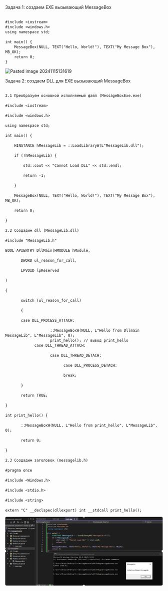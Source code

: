 Задача 1: создаем EXE вызывающий MessageBox
```

#include <iostream>  
#include <windows.h>  
using namespace std;

int main() {  
    MessageBox(NULL, TEXT("Hello, World!"), TEXT("My Message Box"), MB_OK);  
    return 0;  
}
```


![Pasted image 20241115131619](https://github.com/user-attachments/assets/bf135b15-1888-40b1-b820-3a2ee404311d)

Задача 2: создаем DLL для EXE вызывающий MessageBox
```

2.1 Преобразуем основной исполняемый файл (MessageBoxExe.exe)

#include <iostream>

#include <windows.h>

using namespace std;

int main() {

    HINSTANCE hMessageLib = ::LoadLibraryW(L"MessageLib.dll");

    if (!hMessageLib) {

        std::cout << "Cannot Load DLL" << std::endl;

        return -1;

    }

    MessageBox(NULL, TEXT("Hello, World!"), TEXT("My Message Box"), MB_OK);

    return 0;

}

2.2 Создадим dll (MessageLib.dll)

#include "MessageLib.h"

BOOL APIENTRY DllMain(HMODULE hModule,

       DWORD ul_reason_for_call,

       LPVOID lpReserved

)

{

       switch (ul_reason_for_call)

       {

       case DLL_PROCESS_ATTACH:

                    ::MessageBoxW(NULL, L"Hello from Dllmain MessageLib", L"MessageLib", 0);
					print_hello(); // вывод print_hello
             case DLL_THREAD_ATTACH:

                    case DLL_THREAD_DETACH:

                          case DLL_PROCESS_DETACH:

                          break;

       }

       return TRUE;

}

int print_hello() {

       ::MessageBoxW(NULL, L"Hello from print_hello", L"MessageLib", 0);

       return 0;

}

2.3 Создадим заголовок (messagelib.h)

#pragma once

#include <Windows.h>

#include <stdio.h>

#include <string>

extern "C" __declspec(dllexport) int __stdcall print_hello();
```

![](../../../attachment/Pasted%20image%2020241115131639.png)
